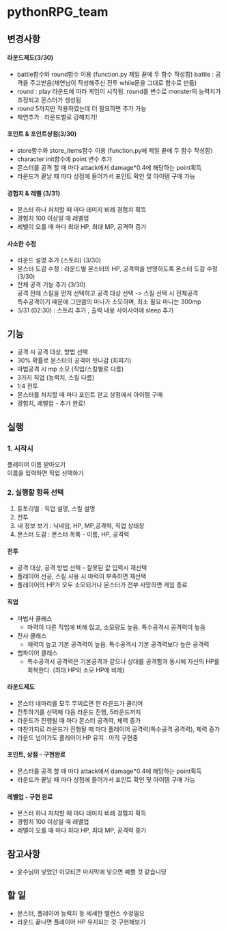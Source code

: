 # pythonRPG_team

## 변경사항  
#### 라운드제도(3/30)  
- battle함수와 round함수 이용 (function.py 제일 끝에 두 함수 작성함) battle : 공격을 주고받음(채연님이 작성해주신 전투 while문을 그대로 함수로 만듦)  
- round : play 라운드에 따라 게임이 시작됨. round를 변수로 monster의 능력치가 조정되고 몬스터가 생성됨  
- round 5까지만 적용하였는데 더 필요하면 추가 가능  
- 채연추가 : 라운드별로 강해지기!  
#### 포인트 & 포인트상점(3/30)  
- store함수와 store_items함수 이용 (function.py에 제일 끝에 두 함수 작성함)  
- character init함수에 point 변수 추가  
- 몬스터를 공격 할 때 마다 attack에서 damage*0.4에 해당하는 point획득  
- 라운드가 끝날 때 마다 상점에 들어가서 포인트 확인 및 아이템 구매 가능  
#### 경헙치 & 레벨 (3/31)  
- 몬스터 하나 처치할 때 마다 데미지 비례 경험치 획득  
- 경험치 100 이상일 때 레벨업  
- 레벨이 오를 때 마다 최대 HP, 최대 MP, 공격력 증가  
#### 사소한 수정  
- 라운드 설명 추가 (스토리) (3/30)  
- 몬스터 도감 수정 : 라운드별 몬스터의 HP, 공격력을 반영하도록 몬스터 도감 수정 (3/30)  
- 전체 공격 기능 추가 (3/30)  
공격 전에 스킬을 먼저 선택하고 공격 대상 선택 -> 스킬 선택 시 전체공격  
특수공격이기 때문에 그만큼의 마나가 소모하며, 최소 필요 마나는 300mp  
- 3/31 (02:30) : 스토리 추가 , 출력 내용 사이사이에 sleep 추가



## 기능

- 공격 시 공격 대상, 방법 선택  
- 30% 확률로 몬스터의 공격이 빗나감 (회피기)  
- 마법공격 시 mp 소모 (직업/스킬별로 다름)  
- 3가지 직업 (능력치, 스킬 다름)  
- 1:4 전투  
- 몬스터를 처치할 때 마다 포인트 얻고 상점에서 아이템 구매  
- 경험치, 레벨업 - 추가 완료!

## 실행


### 1. 시작시
플레이어 이름 받아오기  
이름을 입력하면 직업 선택하기  
### 2. 실행할 항목 선택 
1. 튜토리얼 : 직업 설명, 스킬 설명  
2. 전투  
3. 내 정보 보기 : 닉네임, HP, MP,공격력, 직업 상태창  
4. 몬스터 도감 : 몬스터 목록 - 이름, HP, 공격력  
#### 전투
- 공격 대상, 공격 방법 선택 - 잘못된 값 입력시 재선택  
- 플레이어 선공, 스킬 사용 시 마력이 부족하면 재선택  
- 플레이어의 HP가 모두 소모되거나 몬스터가 전부 사망하면 게임 종료  
#### 직업
- 마법사 클래스  
  - 마력이 다른 직업에 비해 많고, 소모량도 높음. 특수공격시 공격력이 높음  
- 전사 클래스  
  - 체력이 높고 기본 공격력이 높음. 특수공격시 기본 공격력보다 높은 공격력  
- 뱀파이어 클래스  
  - 특수공격시 공격력은 기본공격과 같으나 상대를 공격함과 동시에 자신의 HP를 회복한다. (최대 HP와 소모 HP에 비례)  
#### 라운드제도  
- 몬스터 네마리를 모두 무찌르면 한 라운드가 클리어  
- 전투하기를 선택해 다음 라운드 진행, 5라운드까지  
- 라운드가 진행될 때 마다 몬스터 공격력, 체력 증가  
- 마찬가지로 라운드가 진행될 때 마다 플레이어 공격력(특수공격 공격력), 체력 증가
- 라운드 넘어가도 플레이어 HP 유지 : 아직 구현중  
#### 포인트, 상점 - 구현완료
- 몬스터를 공격 할 때 마다 attack에서 damage*0.4에 해당하는 point획득  
- 라운드가 끝날 때 마다 상점에 들어가서 포인트 확인 및 아이템 구매 가능  
#### 레벨업 - 구현 완료
- 몬스터 하나 처치할 때 마다 데미지 비례 경험치 획득
- 경험치 100 이상일 때 레벨업
- 레벨이 오를 때 마다 최대 HP, 최대 MP, 공격력 증가


## 참고사항
- 윤수님이 넣었던 이모티콘 마지막에 넣으면 예쁠 것 같습니당  

## 할 일 
- 몬스터, 플레이어 능력치 등 세세한 밸런스 수정필요  
- 라운드 끝나면 플레이어 HP 유지되는 것 구현해보기  
